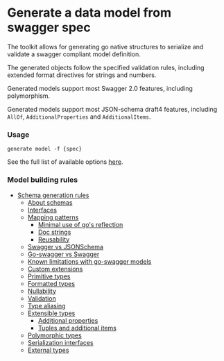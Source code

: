 # Generate a data model from swagger spec

The toolkit allows for generating go native structures to serialize and validate a swagger compliant model definition.

The generated objects follow the specified validation rules, including extended format directives for strings and numbers.

Generated models support most Swagger 2.0 features, including polymorphism.

Generated models support most JSON-schema draft4 features, including `AllOf`, `AdditionalProperties` and `AdditionalItems`.

### Usage

`generate model -f {spec}`

See the full list of available options [here](../generate/model.md).

### Model building rules

* [Schema generation rules](./models/schemas.md#schema-generation-rules)
  * [About schemas](./models/schemas.md#about-schema)
  * [Interfaces](./models/schemas.md#interfaces)
  * [Mapping patterns](./models/schemas.md#mapping-patterns)
    * [Minimal use of go's reflection](./models/schemas.md#minimal-use-of-go-s-reflection)
    * [Doc strings](./models/schemas.md#doc-strings)
    * [Reusability](./models/schemas.md#reusability)
  * [Swagger vs JSONSchema](./models/schemas.md#swagger-vs-jsonschema)
  * [Go-swagger vs Swagger](./models/schemas.md#go-swagger-vs-swagger)
  * [Known limitations with go-swagger models](./models/schemas.md#known-limitations-with-go-swagger-models)
  * [Custom extensions](./models/schemas.md#custom-extensions)
  * [Primitive types](./models/schemas.md#primitive-types)
  * [Formatted types](./models/schemas.md#formatted-types)
  * [Nullability](./models/schemas.md#nullability)
  * [Validation](./models/schemas.md#validation)
  * [Type aliasing](./models/schemas.md#type-aliasing)
  * [Extensible types](./models/schemas.md#extensible-types)
    * [Additional properties](./models/schemas.md#additional-properties)
    * [Tuples and additional items](./models/schemas.md#tuples-and-additional-items)
  * [Polymorphic types](./models/schemas.md#polymorphic-types)
  * [Serialization interfaces](./models/schemas.md#serialization-interfaces)
  * [External types](./models/schemas.md#external-types)
